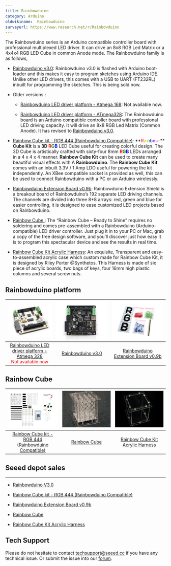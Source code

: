 ```yaml
---
title: Rainbowduino
category: Arduino
oldwikiname:  Rainbowduino
surveyurl: https://www.research.net/r/Rainbowduino
---
```

The Rainbowduino series is an Arduino compatible controller board with professional multiplexed LED driver. It can drive an 8x8 RGB Led Matrix or a 4x4x4 RGB LED Cube in common Anode mode. The Rainbowduino family is as follows,

*   [Rainbowduino v3.0](/Rainbowduino_v3.0 "Rainbowduino v3.0"): Rainbowduino v3.0 is flashed with Arduino boot-loader and this makes it easy to program sketches using Arduino IDE. Unlike other LED drivers, this comes with a USB to UART (FT232RL) inbuilt for programming the sketches. This is being sold now.

*   Older versions :

    *   [Rainbowduino LED driver platform - Atmega 168](/w/index.php?title=Rainbowduino_LED_driver_platform_-_Atmega_168&amp;action=edit&amp;redlink=1 "Rainbowduino_LED_driver_platform_-_Atmega_168&amp;action=edit&amp;redlink=1"): Not available now.

    *   [Rainbowduino LED driver platform - ATmega328](/Rainbowduino_LED_driver_platform-ATmega328 "Rainbowduino LED driver platform - ATmega328"): The Rainbowduino board is an Arduino compatible controller board with professional LED driving capacity. It will drive an 8x8 RGB Led Matrix (Common Anode). It has revised to [Rainbowduino v3.0](/Rainbowduino_v3.0 "Rainbowduino v3.0").

*   [Rainbow Cube kit - RGB 4*4*4 (Rainbowduino Compatible)](/Rainbow_Cube_kit-RGB_4x4x4-Rainbowduino_Compatible "Rainbow Cube kit - RGB 4*4*4 (Rainbowduino Compatible)"): **<font color="Red">R</font><font color="Orange">a</font><font color="Yellow">i</font><font color="Green">n</font><font color="Blue">b</font><font color="Indigo">o</font><font color="Violet">w</font> ** **Cube Kit** is a **3D<font color="red"> R</font><font color="green">G</font><font color="blue">B</font>** LED Cube useful for creating colorful design. The 3D Cube is artistically crafted with sixty-four 8mm **<font color="red">R</font><font color="green">G</font><font color="blue">B</font>** LEDs arranged in a 4 x 4 x 4 manner. **Rainbow Cube Kit** can be used to create many beautiful visual effects with A **Rainbowduino**. The **Rainbow Cube Kit** comes with an inbuilt 3.3V / 1 Amp LDO useful for  powering the kit independently. An XBee compatible socket is provided as well, this can be used to connect Rainbowduino with a PC or an Arduino wirelessly.

*   [Rainbowduino Extension Board v0.9b](/Rainbowduino_Extension_Board_v0.9b "Rainbowduino Extension Board v0.9b"): Rainbowduino Extension Shield is a breakout board of Rainbowduino’s 192 separate LED driving channels. The channels are divided into three 8*8 arrays: red, green and blue for easier controlling, it is designed to ease customized LED projects based on Rainbowduino.

*   [Rainbow Cube ](/Rainbow_Cube "Rainbow Cube"): The “Rainbow Cube – Ready to Shine” requires no soldering and comes pre-assembled with a Rainbowduino (Arduino-compatible) LED driver controller. Just plug it in to your PC or Mac, grab a copy of the free design software, and you’ll discover just how easy it is to program this spectacular device and see the results in real time.

*   [Rainbow Cube Kit Acrylic Harness](/Rainbow_Cube_Kit_Acrylic_Harness "Rainbow Cube Kit Acrylic Harness"): An exquisite, Transparent and easy-to-assembled acrylic case which custom made for Rainbow Cube Kit, it is designed by Riley Porter @Synthetos. This Harness is made of six piece of acrylic boards, two bags of keys, four 16mm high plastic columns and several screw nuts.

##   Rainbowduino platform

|[![](https://github.com/SeeedDocument/Rainbowduino/raw/master/img/RAINBOW-Rainbowduino_LRG.jpg)](/Rainbowduino_LED_driver_platform-Atmega_328 "Rainbowduino LED driver platform - Atmega 328")|[![](https://github.com/SeeedDocument/Rainbowduino/raw/master/img/Rainbowduino_V3.0.jpg)](/Rainbowduino_v3.0 "Rainbowduino v3.0")|![](https://github.com/SeeedDocument/Rainbowduino/raw/master/img/Rainbowshield.jpg)|
|:---:|:---:|:---:|
|[Rainbowduino LED driver platform - Atmega 328](/w/index.php?title=Rainbowduino_LED_driver_platform_-_Atmega_328&amp;action=edit&amp;redlink=1 "Rainbowduino_LED_driver_platform_-_Atmega_328&amp;action=edit&amp;redlink=1")<br><font color="red">Not available now</font>| [Rainbowduino v3.0](/Rainbowduino_v3.0 "Rainbowduino v3.0")| [Rainbowduino Extension Board v0.9b](/Rainbowduino_Extension_Board_v0.9b "Rainbowduino Extension Board v0.9b")|


##   Rainbow Cube

|[![](https://github.com/SeeedDocument/Rainbowduino/raw/master/img/Rainbowcuben.jpg)](/Rainbow_Cube_kit-RGB_4x4x4-Rainbowduino_Compatible "Rainbow Cube kit - RGB 4*4*4 (Rainbowduino Compatible)")|[![](https://github.com/SeeedDocument/Rainbowduino/raw/master/img/Rainbow_Cube_Assembled.jpg)](/Rainbow_Cube_Kit_Acrylic_Harness "Rainbow Cube Kit Acrylic Harness")|![](https://github.com/SeeedDocument/Rainbowduino/raw/master/img/acrycubebox.jpg)|
|:---:|:---:|:---:|
|[Rainbow Cube kit - RGB 4*4*4 (Rainbowduino Compatible)](/Rainbow_Cube_kit-RGB_4x4x4-Rainbowduino_Compatible "Rainbow Cube kit - RGB 4*4*4 (Rainbowduino Compatible)")|[Rainbow Cube](/Rainbow_Cube "Rainbow Cube")|[Rainbow Cube Kit Acrylic Harness](/Rainbow_Cube_Kit_Acrylic_Harness "Rainbow Cube Kit Acrylic Harness")</font>


##   Seeed depot sales
---
*   [Rainbowduino V3.0](http://www.seeedstudio.com/depot/rainbowduino-led-driver-platform-atmega-328-p-371.html?cPath=132_133)

*   [Rainbow Cube kit - RGB 4*4*4 (Rainbowduino Compatible)](http://www.seeedstudio.com/depot/rainbow-cube-kit-rgb-4x4x4-rainbowduino-compatible-p-596.html?cPath=138)

*   [Rainbowduino Extension Board v0.9b](http://www.seeedstudio.com/depot/rainbowduino-extension-board-v09b-p-692.html?cPath=175_177)

*   [Rainbow Cube](http://www.seeedstudio.com/depot/rainbow-cube-kit-assembled-p-998.html?cPath=138)

*   [Rainbow Cube Kit Acrylic Harness](http://www.seeedstudio.com/depot/rainbow-cube-kit-acrylic-harness-p-1021.html?cPath=178_184)

## Tech Support
Please do not hesitate to contact [techsupport@seeed.cc](techsupport@seeed.cc) if you have any technical issue. Or submit the issue into our [forum](http://seeedstudio.com/forum/). 